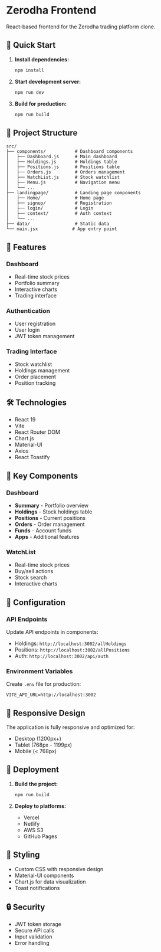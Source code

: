 # Zerodha Frontend

React-based frontend for the Zerodha trading platform clone.

## 🚀 Quick Start

1. **Install dependencies:**
   ```bash
   npm install
   ```

2. **Start development server:**
   ```bash
   npm run dev
   ```

3. **Build for production:**
   ```bash
   npm run build
   ```

## 📁 Project Structure

```
src/
├── components/           # Dashboard components
│   ├── Dashboard.js      # Main dashboard
│   ├── Holdings.js       # Holdings table
│   ├── Positions.js      # Positions table
│   ├── Orders.js         # Orders management
│   ├── WatchList.js      # Stock watchlist
│   ├── Menu.js           # Navigation menu
│   └── ...
├── landingpage/          # Landing page components
│   ├── Home/             # Home page
│   ├── signup/           # Registration
│   ├── login/            # Login
│   ├── context/          # Auth context
│   └── ...
├── data/                 # Static data
└── main.jsx             # App entry point
```

## 🎨 Features

### Dashboard
- Real-time stock prices
- Portfolio summary
- Interactive charts
- Trading interface

### Authentication
- User registration
- User login
- JWT token management

### Trading Interface
- Stock watchlist
- Holdings management
- Order placement
- Position tracking

## 🛠️ Technologies

- React 19
- Vite
- React Router DOM
- Chart.js
- Material-UI
- Axios
- React Toastify

## 🎯 Key Components

### Dashboard
- **Summary** - Portfolio overview
- **Holdings** - Stock holdings table
- **Positions** - Current positions
- **Orders** - Order management
- **Funds** - Account funds
- **Apps** - Additional features

### WatchList
- Real-time stock prices
- Buy/sell actions
- Stock search
- Interactive charts

## 🔧 Configuration

### API Endpoints
Update API endpoints in components:
- Holdings: `http://localhost:3002/allHoldings`
- Positions: `http://localhost:3002/allPositions`
- Auth: `http://localhost:3002/api/auth`

### Environment Variables
Create `.env` file for production:
```env
VITE_API_URL=http://localhost:3002
```

## 📱 Responsive Design

The application is fully responsive and optimized for:
- Desktop (1200px+)
- Tablet (768px - 1199px)
- Mobile (< 768px)

## 🚀 Deployment

1. **Build the project:**
   ```bash
   npm run build
   ```

2. **Deploy to platforms:**
   - Vercel
   - Netlify
   - AWS S3
   - GitHub Pages

## 🎨 Styling

- Custom CSS with responsive design
- Material-UI components
- Chart.js for data visualization
- Toast notifications

## 🔒 Security

- JWT token storage
- Secure API calls
- Input validation
- Error handling
